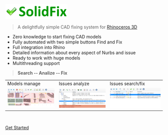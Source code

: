 ![](img/fixSolidFixMain.png)


> A delightfully simple CAD fixing system for [Rhinoceros 3D](https://www.rhino3d.com)

- Zero knowledge to start fixing CAD models
- Fully automated with two simple buttons Find and Fix
- Full integration into Rhino
- Detailed information about every aspect of Nurbs and issue
- Ready to work with huge models
- Multithreading support

> **Search -- Analize -- Fix**

| | | |
|-|-|-|
| Models manage | Issues analyze | Issues search/fix |
|<img src="img/Slides/FilesPanel2.png" title="Easy qulity preview for each file"> | <img src="img/Slides/ObjectsPanel.png" title="Easy qulity preview for each file"> |<img src="img/Slides/IssuesPanel.png" title="Easy qulity preview for each file"> | 

<br>

[Get Started](getstarted)
